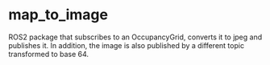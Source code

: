 # map_to_image
ROS2 package that subscribes to an OccupancyGrid, converts it to jpeg and publishes it. In addition, the image is also published by a different topic transformed to base 64.
